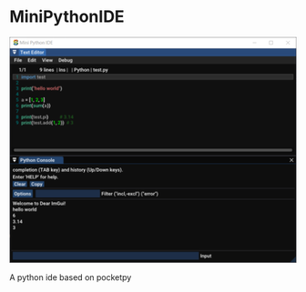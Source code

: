 # MiniPythonIDE

![mini python ide](screenshots/Snipaste_2023-07-21_00-31-52.png)

A python ide based on pocketpy
